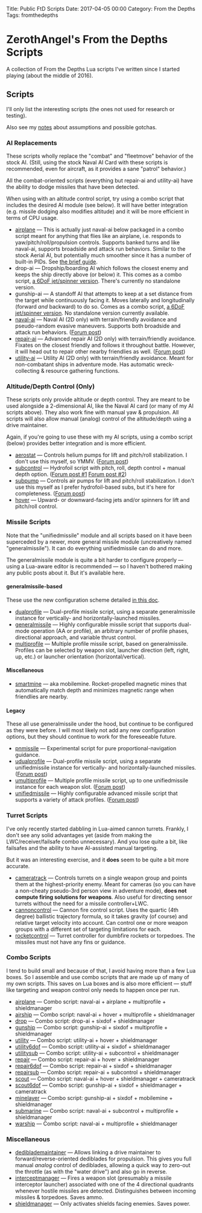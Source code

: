 Title: Public FtD Scripts
Date: 2017-04-05 00:00
Category: From the Depths
Tags: fromthedepths

# ZerothAngel's From the Depths Scripts #

A collection of From the Depths Lua scripts I've written since I started playing (about the middle of 2016).

## Scripts ##

I'll only list the interesting scripts (the ones not used for research or testing).

Also see my [notes]({filename}ftd-notes.md) about assumptions and possible gotchas.

### AI Replacements ###

These scripts wholly replace the "combat" and "fleetmove" behavior of the stock AI. (Still, using the stock Naval AI Card with these scripts is recommended, even for aircraft, as it provides a sane "patrol" behavior.)

All the combat-oriented scripts (everything but repair-ai and utility-ai) have the ability to dodge missiles that have been detected.

When using with an altitude control script, try using a combo script that includes the desired AI module (see below). It will have better integration (e.g. missile dodging also modifies altitude) and it will be more efficient in terms of CPU usage.

  * [airplane](https://tyrannyofheaven.org/ZerothAngel/FtDScripts/airplane.lua) &mdash; This is actually just naval-ai below packaged in a combo script meant for anything that flies like an airplane, i.e. responds to yaw/pitch/roll/propulsion controls. Supports banked turns and like naval-ai, supports broadside and attack run behaviors. Similar to the stock Aerial AI, but potentially much smoother since it has a number of built-in PIDs. See [the brief guide](https://github.com/ZerothAngel/FtDScripts/blob/master/control/airplane.md).
  * drop-ai &mdash; Dropship/boarding AI which follows the closest enemy and keeps the ship directly above (or below) it. This comes as a combo script, [a 6DoF jet/spinner version](https://tyrannyofheaven.org/ZerothAngel/FtDScripts/drop.lua). There's currently no standalone version.
  * gunship-ai &mdash; A standoff AI that attempts to keep at a set distance from the target while continuously facing it. Moves laterally and longitudinally (forward *and* backward) to do so. Comes as a combo script, [a 6DoF jet/spinner version](https://tyrannyofheaven.org/ZerothAngel/FtDScripts/gunship.lua). No standalone version currently available.
  * [naval-ai](https://tyrannyofheaven.org/ZerothAngel/FtDScripts/naval-ai.lua) &mdash; Naval AI (2D only) with terrain/friendly avoidance and pseudo-random evasive maneuvers. Supports both broadside and attack run behaviors. ([Forum post](http://www.fromthedepthsgame.com/forum/showthread.php?tid=20953))
  * [repair-ai](https://tyrannyofheaven.org/ZerothAngel/FtDScripts/repair-ai.lua) &mdash; Advanced repair AI (2D only) with terrain/friendly avoidance. Fixates on the closest friendly and follows it throughout battle. However, it will head out to repair other nearby friendlies as well. ([Forum post](http://www.fromthedepthsgame.com/forum/showthread.php?tid=20998))
  * [utility-ai](https://tyrannyofheaven.org/ZerothAngel/FtDScripts/utility-ai.lua) &mdash; Utility AI (2D only) with terrain/friendly avoidance. Meant for non-combatant ships in adventure mode. Has automatic wreck-collecting & resource gathering functions.

### Altitude/Depth Control (Only) ###

These scripts only provide altitude or depth control. They are meant to be used alongside a 2-dimensional AI, like the Naval AI card (or many of my AI scripts above). They also work fine with manual yaw & propulsion. All scripts will also allow manual (analog) control of the altitude/depth using a drive maintainer.

Again, if you're going to use these with my AI scripts, using a combo script (below) provides better integration and is more efficient.

  * [aerostat](https://tyrannyofheaven.org/ZerothAngel/FtDScripts/aerostat.lua) &mdash; Controls helium pumps for lift and pitch/roll stabilization. I don't use this myself, so YMMV. ([Forum post](http://www.fromthedepthsgame.com/forum/showthread.php?tid=23335))
  * [subcontrol](https://tyrannyofheaven.org/ZerothAngel/FtDScripts/subcontrol.lua) &mdash; Hydrofoil script with pitch, roll, depth control + manual depth option. ([Forum post #1](http://www.fromthedepthsgame.com/forum/showthread.php?tid=21908) [Forum post #2](http://www.fromthedepthsgame.com/forum/showthread.php?tid=23335))
  * [subpump](https://tyrannyofheaven.org/ZerothAngel/FtDScripts/subpump.lua) &mdash; Controls air pumps for lift and pitch/roll stabilization. I don't use this myself as I prefer hydrofoil-based subs, but it's here for completeness. ([Forum post](http://www.fromthedepthsgame.com/forum/showthread.php?tid=23335))
  * [hover](https://tyrannyofheaven.org/ZerothAngel/FtDScripts/hover.lua) &mdash; Upward- or downward-facing jets and/or spinners for lift and pitch/roll control.

### Missile Scripts ###

Note that the "unifiedmissile" module and all scripts based on it have been
superceded by a newer, more general missile module (uncreatively named
"generalmissile"). It can do everything unifiedmissile can do and more.

The generalmissile module is quite a bit harder to configure properly &mdash; using a Lua-aware editor is recommended &mdash; so I haven't bothered making any public posts about it. But it's available here.

#### generalmissile-based ####

These use the new configuration scheme detailed [in this doc](https://github.com/ZerothAngel/FtDScripts/blob/master/missile/generalmissile.md).

  * [dualprofile](https://tyrannyofheaven.org/ZerothAngel/FtDScripts/dualprofile.lua) &mdash; Dual-profile missile script, using a separate generalmissile instance for vertically- and horizontally-launched missiles.
  * [generalmissile](https://tyrannyofheaven.org/ZerothAngel/FtDScripts/generalmissile.lua) &mdash; Highly configurable missile script that supports dual-mode operation (AA or profile), an arbitrary number of profile phases, directional approach, and variable thrust control.
  * [multiprofile](https://tyrannyofheaven.org/ZerothAngel/FtDScripts/multiprofile.lua) &mdash; Multiple profile missile script, based on generalmissile. Profiles can be selected by weapon slot, launcher direction (left, right, up, etc.) or launcher orientation (horizontal/vertical).

#### Miscellaneous ####

  * [smartmine](https://tyrannyofheaven.org/ZerothAngel/FtDScripts/smartmine.lua) &mdash; aka mobilemine. Rocket-propelled magnetic mines that automatically match depth and minimizes magnetic range when friendlies are nearby.

#### Legacy ####

These all use generalmissile under the hood, but continue to be configured as they were before. I will most likely not add any new configuration options, but they should continue to work for the foreseeable future.

  * [pnmissile](https://tyrannyofheaven.org/ZerothAngel/FtDScripts/pnmissile.lua) &mdash; Experimental script for pure proportional-navigation guidance.
  * [udualprofile](https://tyrannyofheaven.org/ZerothAngel/FtDScripts/udualprofile.lua) &mdash; Dual-profile missile script, using a separate unifiedmissile instance for vertically- and horizontally-launched missiles. ([Forum post](http://www.fromthedepthsgame.com/forum/showthread.php?tid=21639))
  * [umultiprofile](https://tyrannyofheaven.org/ZerothAngel/FtDScripts/umultiprofile.lua) &mdash; Multiple profile missile script, up to one unifiedmissile instance for each weapon slot. ([Forum post](http://www.fromthedepthsgame.com/forum/showthread.php?tid=21639))
  * [unifiedmissile](https://tyrannyofheaven.org/ZerothAngel/FtDScripts/unifiedmissile.lua) &mdash; Highly configurable advanced missile script that supports a variety of attack profiles. ([Forum post](http://www.fromthedepthsgame.com/forum/showthread.php?tid=21639))

### Turret Scripts ###

I've only recently started dabbling in Lua-aimed cannon turrets. Frankly, I don't see any solid advantages yet (aside from making the LWC/receiver/failsafe combo unnecessary). And you lose quite a bit, like failsafes and the ability to have AI-assisted manual targeting.

But it was an interesting exercise, and it **does** seem to be quite a bit more accurate.

  * [cameratrack](https://tyrannyofheaven.org/ZerothAngel/FtDScripts/cameratrack.lua) &mdash; Controls turrets on a single weapon group and points them at the highest-priority enemy. Meant for cameras (so you can have a non-cheaty pseudo-3rd person view in adventure mode), **does not compute firing solutions for weapons**. Also useful for directing sensor turrets without the need for a missile controller+LWC.
  * [cannoncontrol](https://tyrannyofheaven.org/ZerothAngel/FtDScripts/cannoncontrol.lua) &mdash; Cannon fire control script. Uses the quartic (4th degree) ballistic trajectory formula, so it takes gravity (of course) and relative target velocity into account. Can control one or more weapon groups with a different set of targeting limitations for each.
  * [rocketcontrol](https://tyrannyofheaven.org/ZerothAngel/FtDScripts/rocketcontrol.lua) &mdash; Turret controller for dumbfire rockets or torpedoes. The missiles must not have any fins or guidance.

### Combo Scripts ###

I tend to build small and because of that, I avoid having more than a few Lua boxes. So I assemble and use combo scripts that are made up of many of my own scripts. This saves on Lua boxes and is also more efficient &mdash; stuff like targeting and weapon control only needs to happen once per run.

  * [airplane](https://tyrannyofheaven.org/ZerothAngel/FtDScripts/airplane.lua) &mdash; Combo script: naval-ai + airplane + multiprofile + shieldmanager
  * [airship](https://tyrannyofheaven.org/ZerothAngel/FtDScripts/airship.lua) &mdash; Combo script: naval-ai + hover + multiprofile + shieldmanager
  * [drop](https://tyrannyofheaven.org/ZerothAngel/FtDScripts/drop.lua) &mdash; Combo script: drop-ai + sixdof + shieldmanager
  * [gunship](https://tyrannyofheaven.org/ZerothAngel/FtDScripts/gunship.lua) &mdash; Combo script: gunship-ai + sixdof + multiprofile + shieldmanager
  * [utility](https://tyrannyofheaven.org/ZerothAngel/FtDScripts/utility.lua) &mdash; Combo script: utility-ai + hover + shieldmanager
  * [utility6dof](https://tyrannyofheaven.org/ZerothAngel/FtDScripts/utility6dof.lua) &mdash; Combo script: utility-ai + sixdof + shieldmanager
  * [utilitysub](https://tyrannyofheaven.org/ZerothAngel/FtDScripts/utilitysub.lua) &mdash; Combo script: utility-ai + subcontrol + shieldmanager
  * [repair](https://tyrannyofheaven.org/ZerothAngel/FtDScripts/repair.lua) &mdash; Combo script: repair-ai + hover + shieldmanager
  * [repair6dof](https://tyrannyofheaven.org/ZerothAngel/FtDScripts/repair6dof.lua) &mdash; Combo script: repair-ai + sixdof + shieldmanager
  * [repairsub](https://tyrannyofheaven.org/ZerothAngel/FtDScripts/repairsub.lua) &mdash; Combo script: repair-ai + subcontrol + shieldmanager
  * [scout](https://tyrannyofheaven.org/ZerothAngel/FtDScripts/scout.lua) &mdash; Combo script: naval-ai + hover + shieldmanager + cameratrack
  * [scout6dof](https://tyrannyofheaven.org/ZerothAngel/FtDScripts/scout6dof.lua) &mdash; Combo script: gunship-ai + sixdof + shieldmanager + cameratrack
  * [minelayer](https://tyrannyofheaven.org/ZerothAngel/FtDScripts/minelayer.lua) &mdash; Combo script: gunship-ai + sixdof + mobilemine + shieldmanager
  * [submarine](https://tyrannyofheaven.org/ZerothAngel/FtDScripts/submarine.lua) &mdash; Combo script: naval-ai + subcontrol + multiprofile + shieldmanager
  * [warship](https://tyrannyofheaven.org/ZerothAngel/FtDScripts/warship.lua) &mdash; Combo script: naval-ai + multiprofile + shieldmanager

### Miscellaneous ###

  * [dediblademaintainer](https://tyrannyofheaven.org/ZerothAngel/FtDScripts/dediblademaintainer.lua) &mdash; Allows linking a drive maintainer to forward/reverse-oriented dediblades for propulsion. This gives you full manual *analog* control of dediblades, allowing a quick way to zero-out the throttle (as with the "water drive") and also go in reverse.
  * [interceptmanager](https://tyrannyofheaven.org/ZerothAngel/FtDScripts/interceptmanager.lua) &mdash; Fires a weapon slot (presumably a missile interceptor launcher) associated with one of the 4 directional quadrants whenever hostile missiles are detected. Distinguishes between incoming missiles & torpedoes. Saves ammo.
  * [shieldmanager](https://tyrannyofheaven.org/ZerothAngel/FtDScripts/shieldmanager.lua) &mdash; Only activates shields facing enemies. Saves power.
